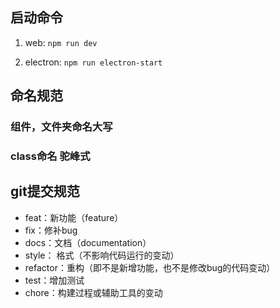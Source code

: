 ## 启动命令
1. web: `npm run dev`

2. electron: `npm run electron-start`
## 命名规范
### 组件，文件夹命名大写
### class命名 驼峰式
## git提交规范
- feat：新功能（feature）
- fix：修补bug
- docs：文档（documentation）
- style： 格式（不影响代码运行的变动）
- refactor：重构（即不是新增功能，也不是修改bug的代码变动）
- test：增加测试
- chore：构建过程或辅助工具的变动
